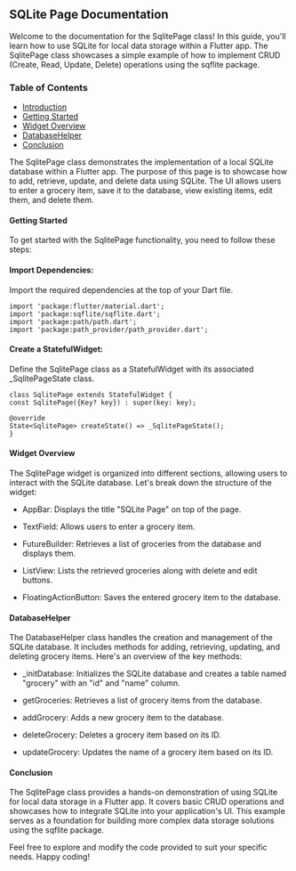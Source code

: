 ## SQLite Page Documentation
Welcome to the documentation for the SqlitePage class! In this guide, you'll learn how to use SQLite for local data storage within a Flutter app. The SqlitePage class showcases a simple example of how to implement CRUD (Create, Read, Update, Delete) operations using the sqflite package.

### Table of Contents
- [Introduction](#introduction)
- [Getting Started](#getting-started)
- [Widget Overview](#widget-overview)
- [DatabaseHelper](#databasehelper)
- [Conclusion](#conclusion)

The SqlitePage class demonstrates the implementation of a local SQLite database within a Flutter app. The purpose of this page is to showcase how to add, retrieve, update, and delete data using SQLite. The UI allows users to enter a grocery item, save it to the database, view existing items, edit them, and delete them.

#### Getting Started
To get started with the SqlitePage functionality, you need to follow these steps:

#### Import Dependencies:
Import the required dependencies at the top of your Dart file.

```
import 'package:flutter/material.dart';
import 'package:sqflite/sqflite.dart';
import 'package:path/path.dart';
import 'package:path_provider/path_provider.dart';
```
#### Create a StatefulWidget:
Define the SqlitePage class as a StatefulWidget with its associated _SqlitePageState class.

```
class SqlitePage extends StatefulWidget {
const SqlitePage({Key? key}) : super(key: key);

@override
State<SqlitePage> createState() => _SqlitePageState();
}
```
#### Widget Overview
The SqlitePage widget is organized into different sections, allowing users to interact with the SQLite database. Let's break down the structure of the widget:

- AppBar: Displays the title "SQLite Page" on top of the page.

- TextField: Allows users to enter a grocery item.

- FutureBuilder: Retrieves a list of groceries from the database and displays them.

- ListView: Lists the retrieved groceries along with delete and edit buttons.

- FloatingActionButton: Saves the entered grocery item to the database.

#### DatabaseHelper 
The DatabaseHelper class handles the creation and management of the SQLite database. It includes methods for adding, retrieving, updating, and deleting grocery items. Here's an overview of the key methods:

- _initDatabase: Initializes the SQLite database and creates a table named "grocery" with an "id" and "name" column.

- getGroceries: Retrieves a list of grocery items from the database.

- addGrocery: Adds a new grocery item to the database.

- deleteGrocery: Deletes a grocery item based on its ID.

- updateGrocery: Updates the name of a grocery item based on its ID.

#### Conclusion
The SqlitePage class provides a hands-on demonstration of using SQLite for local data storage in a Flutter app. It covers basic CRUD operations and showcases how to integrate SQLite into your application's UI. This example serves as a foundation for building more complex data storage solutions using the sqflite package.

Feel free to explore and modify the code provided to suit your specific needs. Happy coding!

